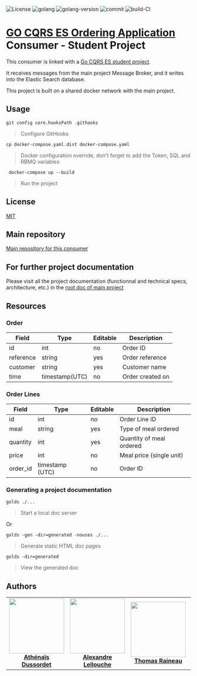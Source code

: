 ![License](https://img.shields.io/github/license/HETIC-MT-P2021/CQRSES_GROUP5_CONSUMER)
![golang](https://img.shields.io/github/languages/top/HETIC-MT-P2021/CQRSES_GROUP5_CONSUMER)
![golang-version](https://img.shields.io/github/go-mod/go-version/HETIC-MT-P2021/CQRSES_GROUP5_CONSUMER)
![commit](https://img.shields.io/github/last-commit/HETIC-MT-P2021/CQRSES_GROUP5_CONSUMER)
![build-CI](https://img.shields.io/github/workflow/status/HETIC-MT-P2021/CQRSES_GROUP5_CONSUMER/CI)

# [GO CQRS ES Ordering Application](https://github.com/HETIC-MT-P2021/CQRSES_GROUP5) Consumer - Student Project

This consumer is linked with a [Go CQRS ES student project](https://github.com/HETIC-MT-P2021/CQRSES_GROUP5).

It receives messages from the main project Message Broker, and it writes into the Elastic Search database.

This project is built on a shared docker network with the main project.
## Usage

`git config core.hooksPath .githooks`

> Configure GitHooks

`cp docker-compose.yaml.dist docker-compose.yaml`

> Docker configuration override, don't forget to add the Token, SQL and RBMQ variables

` docker-compose up --build`

> Run the project

## License
[MIT](https://github.com/HETIC-MT-P2021/CQRSES_GROUP5_CONSUMER/blob/master/LICENSE.md)

## Main repository

[Main repository for this consumer](https://github.com/HETIC-MT-P2021/CQRSES_GROUP5)


## For further project documentation 

Please visit all the project documentation (functionnal and technical specs, architecture, etc.) in the [root doc of main project](https://github.com/HETIC-MT-P2021/CQRSES_GROUP5/blob/master/doc)

## Resources

### Order

| Field     | Type           | Editable | Description      |
| --------- | -------------- | -------- | ---------------- |
| id        | int            | no       | Order ID         |
| reference | string         | yes      | Order reference  |
| customer  | string         | yes      | Customer name    |
| time      | timestamp(UTC) | no       | Order created on |

### Order Lines

| Field    | Type            | Editable | Description              |
| -------- | --------------- | -------- | ------------------------ |
| id       | int             | no       | Order Line ID            |
| meal     | string          | yes      | Type of meal ordered     |
| quantity | int             | yes      | Quantity of meal ordered |
| price    | int             | no       | Meal price (single unit) |
| order_id | timestamp (UTC) | no       | Order ID                 |

### Generating a project documentation

`golds ./...`

> Start a local doc server

Or

`golds -gen -dir=generated -nouses ./...`

> Generate static HTML doc pages

`golds -dir=generated`

> View the generated doc

## Authors

<table>
  <tr>
    <td align="center">
      <a href="https://github.com/Araknyfe">
        <img src="https://github.com/Araknyfe.png" width="150px;"/><br>
        <b>Athénaïs Dussordet</b>
      </a>
    </td>
    <td align="center">
      <a href="https://github.com/AlexandreLch">
        <img src="https://github.com/AlexandreLch.png" width="150px;"/><br>
        <b>Alexandre Lellouche</b>
      </a>
    </td>
    <td align="center">
      <a href="https://github.com/Traineau">
        <img src="https://github.com/Traineau.png" width="150px;"/><br>
        <b>Thomas Raineau</b>
      </a>
    </td>
    <td align="center">
      <a href="https://github.com/SteakBarbare">
        <img src="https://github.com/SteakBarbare.png" width="150px;"/><br>
        <b>Corto Dufour</b>
      </a>
    </td>
  </tr>
</table>
